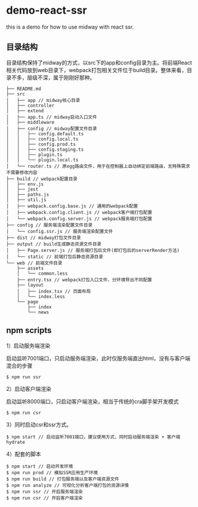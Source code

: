 # demo-react-ssr

this is a demo for how to use midway with react ssr.

## 目录结构

目录结构保持了midway的方式，以src下的app和config目录为主。将前端React相关代码放到web目录下，webpack打包相关文件位于build目录。整体来看，目录不多，层级不深，属于刚刚好那种。

```
├── README.md
├── src
│   ├── app // midway核心目录
│   ├── controller
│   ├── extend
│   ├── app.ts // midway启动入口文件
│   ├── middleware
│   ├── config // midway配置文件目录
│   │   ├── config.default.ts
│   │   ├── config.local.ts
│   │   ├── config.prod.ts
│   │   ├── config.staging.ts
│   │   ├── plugin.ts
│   │   └── plugin.local.ts
│   └── router.ts // 原egg路由文件，用于在控制器上自动绑定前端路由，无特殊需求不需要修改内容
├── build // webpack配置目录
│   ├── env.js
│   ├── jest
│   ├── paths.js
│   ├── util.js
│   ├── webpack.config.base.js // 通用的webpack配置
│   ├── webpack.config.client.js // webpack客户端打包配置
│   └── webpack.config.server.js // webpack服务端打包配置
├── config // 服务端渲染配置文件目录
│   └── config.ssr.js // 服务端渲染配置文件
├── dist // midway打包文件目录
├── output // build生成静态资源文件目录
│   ├── Page.server.js // 服务端打包后文件(即打包后的serverRender方法)
│   └── static // 前端打包后静态资源目录
└── web // 前端文件目录
    ├── assets
    │   └── common.less
    ├── entry.tsx // webpack打包入口文件，分环境导出不同配置
    ├── layout
    │   ├── index.tsx // 页面布局
    │   └── index.less
    └── page
        ├── index
        └── news
```

## npm scripts

1）启动服务端渲染

启动监听7001端口，只启动服务端渲染，此时仅服务端直出html，没有与客户端混合的步骤

```
$ npm run ssr 
```

2）启动客户端渲染

启动监听8000端口，只启动客户端渲染，相当于传统的cra脚手架开发模式

```
$ npm run csr 
```

3）同时启动csr和ssr方式。

```
$ npm start // 启动监听7001端口，建议使用方式，同时启动服务端渲染 + 客户端hydrate
```

4）配套的脚本

```
$ npm start // 启动开发环境
$ npm run prod // 模拟SSR应用生产环境
$ npm run build // 打包服务端以及客户端资源文件
$ npm run analyze // 可视化分析客户端打包的资源详情
$ npm run ssr // 开启服务端渲染
$ npm run csr // 开启客户端渲染

```
